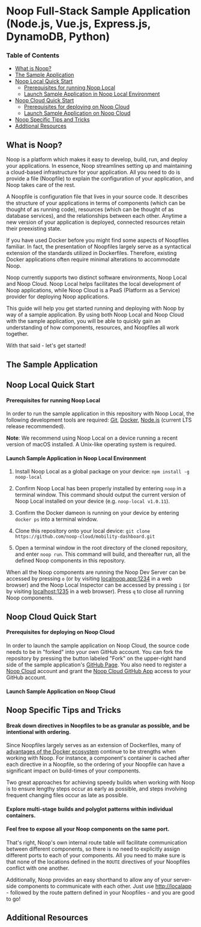 # Noop Full-Stack Sample Application (Node.js, Vue.js, Express.js, DynamoDB, Python)

### Table of Contents
- [What is Noop?](#what-is-noop)
- [The Sample Application](#the-sample-application)
- [Noop Local Quick Start](#noop-local-quick-start)
    * [Prerequisites for running Noop Local](#prerequisites-for-running-noop-local)
    * [Launch Sample Application in Noop Local Environment](#launch-sample-application-in-noop-local-environment)
- [Noop Cloud Quick Start](#noop-cloud-quick-start)
    * [Prerequisites for deploying on Noop Cloud](#prerequisites-for-deploying-on-noop-cloud)
    * [Launch Sample Application on Noop Cloud](#launch-sample-application-on-noop-cloud)
- [Noop Specific Tips and Tricks](#noop-specific-tips-and-tricks)
- [Addtional Resources](#addtional-resources)

## What is Noop?

Noop is a platform which makes it easy to develop, build, run, and deploy your applications. In essence, Noop streamlines setting up and maintaining a cloud-based infrastructure for your application. All you need to do is provide a file (Noopfile) to explain the configuration of your application, and Noop takes care of the rest. 

A Noopfile is configuration file that lives in your source code. It describes the structure of your applications in terms of components (which can be thought of as running code), resources (which can be thought of as database services), and the relationships between each other. Anytime a new version of your application is deployed, connected resources retain their preexisting state.

If you have used Docker before you might find some aspects of Noopfiles familiar. In fact, the presentation of Noopfiles largely serve as a syntactical extension of the standards utilized in Dockerfiles. Therefore, existing Docker applications often require minimal alterations to accommodate Noop.

Noop currently supports two distinct software environments, Noop Local and Noop Cloud. Noop Local helps facilitates the local development of Noop applications, while Noop Cloud is a PaaS (Platform as a Service) provider for deploying Noop applications. 

This guide will help you get started running and deploying with Noop by way of a sample application. By using both Noop Local and Noop Cloud with the sample application, you will be able to quickly gain an understanding of how components, resources, and Noopfiles all work together.

With that said - let's get started!

## The Sample Application

## Noop Local Quick Start

#### Prerequisites for running Noop Local
In order to run the sample application in this repository with Noop Local, the following development tools are required: [Git](https://git-scm.com), [Docker](https://www.docker.com), [Node.js](https://nodejs.org/en/) (current LTS release recommended).

**Note**: We recommend using Noop Local on a device running a recent version of macOS installed. A Unix-like operating system is required.

#### Launch Sample Application in Noop Local Environment

1) Install Noop Local as a global package on your device: `npm install -g noop-local`

2) Confirm Noop Local has been properly installed by entering `noop` in a terminal window. This command should output the current version of Noop Local installed on your device (e.g. `noop-local v1.0.11`).

3) Confirm the Docker dameon is running on your device by entering `docker ps` into a terminal window.

4) Clone this repository onto your local device: `git clone https://github.com/noop-cloud/mobility-dashboard.git`

5) Open a terminal window in the root directory of the cloned repository, and enter `noop run`. This command will build, and thereafter run, all the defined Noop components in this repository.

When all the Noop components are running the Noop Dev Server can be accessed by pressing `o` (or by visiting [localnoop.app:1234](https://localnoop.app:1234) in a web browser) and the Noop Local Inspector can be accessed by pressing `i` (or by visiting [localhost:1235](http://localhost:1235) in a web browser). Press `q` to close all running Noop components.

## Noop Cloud Quick Start

#### Prerequisites for deploying on Noop Cloud

In order to launch the sample application on Noop Cloud, the source code needs to be in "forked" into your own GitHub account. You can fork the repository by pressing the button labeled "Fork" on the upper-right hand side of the sample application's [GitHub Page](https://github.com/noop-cloud/mobility-dashboard). You also need to register a [Noop Cloud](https://www.noop.app/) account and grant the [Noop Cloud GitHub App](https://github.com/apps/noop-cloud) access to your GitHub account.

#### Launch Sample Application on Noop Cloud

## Noop Specific Tips and Tricks

#### Break down directives in Noopfiles to be as granular as possible, and be intentional with ordering.

Since Noopfiles largely serves as an extension of Dockerfiles, many of [advantages of the Docker ecosystem](https://docs.docker.com/develop/develop-images/dockerfile_best-practices/) continue to be strengths when working with Noop. For instance, a component's container is cached after each directive in a Noopfile, so the ordering of your Noopfile can have a significant impact on build-times of your components.

Two great approaches for achieving speedy builds when working with Noop is to ensure lengthy steps occur as early as possible, and steps involving frequent changing files occur as late as possible.

#### Explore multi-stage builds and polyglot patterns within individual containers.

#### Feel free to expose all your Noop components on the same port.

That's right, Noop's own internal route table will facilitate communication between different components, so there is no need to explicitly assign different ports to each of your components. All you need to make sure is that none of the locations defined in the `ROUTE` directives of your Noopfiles conflict with one another.

Additionally, Noop provides an easy shorthand to allow any of your server-side components to communicate with each other. Just use [http://localapp](http://localapp) - followed by the route pattern defined in your Noopfiles - and you are good to go!

## Additional Resources